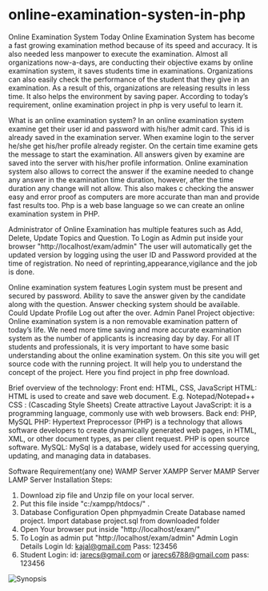 # online-examination-systen-in-php
Online Examination System Today Online Examination System has become a fast growing examination method because of its speed and accuracy. It is also needed less manpower to execute the examination. Almost all organizations now-a-days, are conducting their objective exams by online examination system, it saves students time in examinations. Organizations can also easily check the performance of the student that they give in an examination. As a result of this, organizations are releasing results in less time. It also helps the environment by saving paper. According to today’s requirement, online examination project in php is very useful to learn it. 

What is an online examination system? In an online examination system examine get their user id and password with his/her admit card. This id is already saved in the examination server. When examine login to the server he/she get his/her profile already register. On the certain time examine gets the message to start the examination. All answers given by examine are saved into the server with his/her profile information. Online examination system also allows to correct the answer if the examine needed to change any answer in the examination time duration, however, after the time duration any change will not allow. This also makes c checking the answer easy and error proof as computers are more accurate than man and provide fast results too. Php is a web base language so we can create an online examination system in PHP. 

Administrator of Online Examination has multiple features such as Add, Delete, Update Topics and Question. To Login as Admin put inside your browser "http://localhost/exam/admin"  The user will automatically get the updated version by logging using the user ID and Password provided at the time of registration. No need of reprinting,appearance,vigilance and the job is done. 

Online examination system features Login system must be present and secured by password. Ability to save the answer given by the candidate along with the question. Answer checking system should be available. Could Update Profile Log out after the over. Admin Panel Project objective: Online examination system is a non removable examination pattern of today’s life. We need more time saving and more accurate examination system as the number of applicants is increasing day by day. For all IT students and professionals, it is very important to have some basic understanding about the online examination system. On this site you will get source code with the running project. It will help you to understand the concept of the project. Here you find project in php free download. 

Brief overview of the technology:      Front end: HTML, CSS, JavaScript  HTML: HTML is used to create and save web document. E.g. Notepad/Notepad++ CSS : (Cascading Style Sheets) Create attractive Layout JavaScript: it is a programming language, commonly use with web browsers. Back end: PHP, MySQL  PHP: Hypertext Preprocessor (PHP) is a technology that allows software developers to create dynamically generated web pages, in HTML, XML, or other document types, as per client request. PHP is open source software. MySQL: MySql is a database, widely used for accessing querying, updating, and managing data in databases.

Software Requirement(any one) WAMP Server XAMPP Server MAMP Server LAMP Server Installation
 Steps:
 1. Download zip file and Unzip file on your local server. 
 2. Put this file inside "c:/xampp/htdocs/" .
 3. Database Configuration Open phpmyadmin Create Database named project. Import database project.sql from downloaded folder
 4. Open Your browser put inside "http://localhost/exam/" 
 5. To Login as admin put "http://localhost/exam/admin" Admin Login Details Login Id: kajal@gmail.com   Pass: 123456
 6. Student Login: id: jarecs@gmail.com or jarecs6788@gmail.com pass: 123456
 
 ![Synopsis](https://raw.github.com/141903007/DBMS_Project/screenshots/schema.png)

